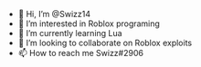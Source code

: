 - 👋 Hi, I’m @Swizz14
- 👀 I’m interested in Roblox programing 
- 🌱 I’m currently learning Lua
- 💞️ I’m looking to collaborate on Roblox exploits 
- 📫 How to reach me Swizz#2906

<!---
Swizz14/Swizz14 is a ✨ special ✨ repository because its `README.md` (this file) appears on your GitHub profile.
You can click the Preview link to take a look at your changes.
--->
